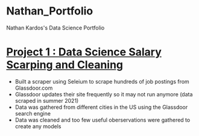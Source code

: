 # Nathan_Portfolio
Nathan Kardos's Data Science Portfolio

# [Project 1 : Data Science Salary Scarping and Cleaning](https://github.com/rebelStats/ds_sal)
* Built a scraper using Seleium to scrape hundreds of job postings from Glassdoor.com
* Glassdoor updates their site frequently so it may not run anymore (data scraped in summer 2021)
* Data was gathered from different cities in the US using the Glassdoor search engine
* Data was cleaned and too few useful oberservations were gathered to create any models
